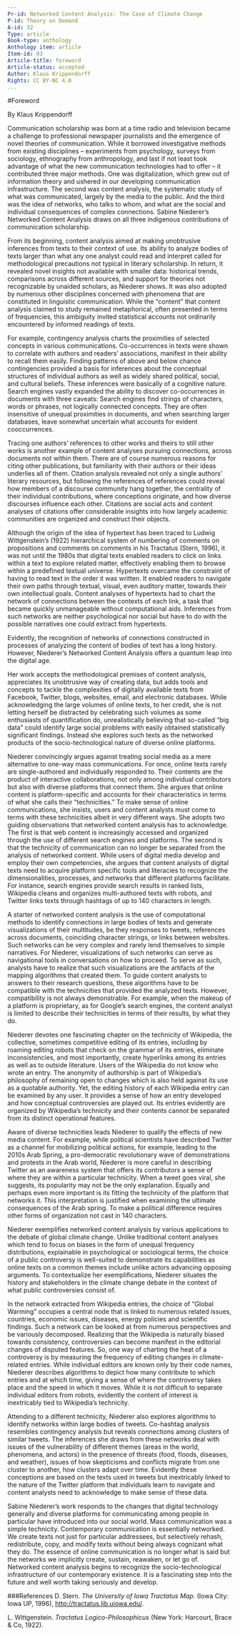 ```yaml
---
Pr-id: Networked Content Analysis: The Case of Climate Change
P-id: Theory on Demand
A-id: 32
Type: article
Book-type: anthology
Anthology item: article
Item-id: 03
Article-title: foreword
Article-status: accepted
Author: Klaus Krippendorff
Rights: CC BY-NC 4.0
...
```


#Foreword

By Klaus Krippendorff

Communication scholarship was born at a time radio and television became a challenge to professional newspaper journalists and the emergence of novel theories of communication. While it borrowed investigative methods from existing disciplines – experiments from psychology, surveys from sociology, ethnography from anthropology, and last if not least took advantage of what the new communication technologies had to offer – it contributed three major methods. One was digitalization, which grew out of information theory and ushered in our developing communication infrastructure. The second was content analysis, the systematic study of what was communicated, largely by the media to the public. And the third was the idea of networks, who talks to whom, and what are the social and individual consequences of complex connections. Sabine Niederer’s Networked Content Analysis draws on all three indigenous contributions of communication scholarship.

From its beginning, content analysis aimed at making unobtrusive inferences from texts to their context of use. Its ability to analyze bodies of texts larger than what any one analyst could read and interpret called for methodological precautions not typical in literary scholarship. In return, it revealed novel insights not available with smaller data: historical trends, comparisons across different sources, and support for theories not recognizable by unaided scholars, as Niederer shows. It was also adopted by numerous other disciplines concerned with phenomena that are constituted in linguistic communication. While the “content” that content analysis claimed to study remained metaphorical, often presented in terms of frequencies, this ambiguity invited statistical accounts not ordinarily encountered by informed readings of texts.

For example, contingency analysis charts the proximities of selected concepts in various communications. Co-occurrences in texts were shown to correlate with authors and readers’ associations, manifest in their ability to recall them easily. Finding patterns of above and below chance contingencies provided a basis for inferences about the conceptual structures of individual authors as well as widely shared political, social, and cultural beliefs. These inferences were basically of a cognitive nature. Search engines vastly expanded the ability to discover co-occurrences in documents with three caveats: Search engines find strings of characters, words or phrases, not logically connected concepts. They are often insensitive of unequal proximities in documents, and when searching larger databases, leave somewhat uncertain what accounts for evident cooccurrences.   

Tracing one authors’ references to other works and theirs to still other works is another example of content analyses pursuing connections, across documents not within them. There are of course numerous reasons for citing other publications, but familiarity with their authors or their ideas underlies all of them. Citation analysis revealed not only a single authors’ literary resources, but following the references of references could reveal how members of a discourse community hang together, the centrality of their individual contributions, where conceptions originate, and how diverse discourses influence each other. Citations are social acts and content analyses of citations offer considerable insights into how largely academic communities are organized and construct their objects. 

Although the origin of the idea of hypertext has been traced to Ludwig Wittgenstein’s (1922) hierarchical system of numbering of comments on propositions and comments on comments in his Tractatus (Stern, 1996), it was not until the 1980s that digital texts enabled readers to click on links within a text to explore related matter, effectively enabling them to browse within a predefined textual universe. Hypertexts overcame the constraint of having to read text in the order it was written. It enabled readers to navigate their own paths through textual, visual, even auditory matter, towards their own intellectual goals. Content analyses of hypertexts had to chart the network of connections between the contexts of each link, a task that became quickly unmanageable without computational aids. Inferences from such networks are neither psychological nor social but have to do with the possible narratives one could extract from hypertexts. 

Evidently, the recognition of networks of connections constructed in processes of analyzing the content of bodies of text has a long history. However, Niederer’s Networked Content Analysis offers a quantum leap into the digital age. 

Her work accepts the methodological premises of content analysis, appreciates its unobtrusive way of creating data, but adds tools and concepts to tackle the complexities of digitally available texts from Facebook, Twitter, blogs, websites, email, and electronic databases. While acknowledging the large volumes of online texts, to her credit, she is not letting herself be distracted by celebrating such volumes as some enthusiasts of quantification do, unrealistically believing that so-called “big data” could identify large social problems with easily obtained statistically significant findings. Instead she explores such texts as the networked products of the socio-technological nature of diverse online platforms. 

Niederer convincingly argues against treating social media as a mere alternative to one-way mass communications. For once, online texts rarely are single-authored and individually responded to. Their contents are the product of interactive collaborations, not only among individual contributors but also with diverse platforms that connect them. She argues that online content is platform-specific and accounts for their characteristics in terms of what she calls their “technicities.” To make sense of online communications, she insists, users and content analysts must come to terms with these technicities albeit in very different ways. She adopts two guiding observations that networked content analysis has to acknowledge. The first is that web content is increasingly accessed and organized through the use of different search engines and platforms. The second is that the technicity of communication can no longer be separated from the analysis of networked content. While users of digital media develop and employ their own competencies, she argues that content analysts of digital texts need to acquire platform specific tools and literacies to recognize the dimensionalities, processes, and networks that different platforms facilitate. For instance, search engines provide search results in ranked lists, Wikipedia cleans and organizes multi-authored texts with robots, and Twitter links texts through hashtags of up to 140 characters in length.   

A starter of networked content analysis is the use of computational methods to identify connections in large bodies of texts and generate visualizations of their multitudes, be they responses to tweets, references across documents, coinciding character strings, or links between websites. Such networks can be very complex and rarely lend themselves to simple narratives. For Niederer, visualizations of such networks can serve as navigational tools in conversations on how to proceed. To serve as such, analysts have to realize that such visualizations are the artifacts of the mapping algorithms that created them. To guide content analysts to answers to their research questions, these algorithms have to be compatible with the technicities that provided the analyzed texts. However, compatibility is not always demonstrable. For example, when the makeup of a platform is proprietary, as for Google’s search engines, the content analyst is limited to describe their technicities in terms of their results, by what they do. 

Niederer devotes one fascinating chapter on the technicity of Wikipedia, the collective, sometimes competitive editing of its entries, including by roaming editing robots that check on the grammar of its entries, eliminate inconsistencies, and most importantly, create hyperlinks among its entries as well as to outside literature. Users of the Wikipedia do not know who wrote an entry. The anonymity of authorship is part of Wikipedia’s philosophy of remaining open to changes which is also held against its use as a quotable authority. Yet, the editing history of each Wikipedia entry can be examined by any user. It provides a sense of how an entry developed and how conceptual controversies are played out. Its entries evidently are organized by Wikipedia’s technicity and their contents cannot be separated from its distinct operational features. 

Aware of diverse technicities leads Niederer to qualify the effects of new media content. For example, while political scientists have described Twitter as a channel for mobilizing political actions, for example, leading to the 2010s Arab Spring, a pro-democratic revolutionary wave of demonstrations and protests in the Arab world, Niederer is more careful in describing Twitter as an awareness system that offers its contributors a sense of where they are within a particular technicity. When a tweet goes viral, she suggests, its popularity may not be the only explanation. Equally and perhaps even more important is its fitting the technicity of the platform that networks it. This interpretation is justified when examining the ultimate consequences of the Arab spring. To make a political difference requires other forms of organization not cast in 140 characters.

Niederer exemplifies networked content analysis by various applications to the debate of global climate change. Unlike traditional content analyses which tend to focus on biases in the form of unequal frequency distributions, explainable in psychological or sociological terms, the choice of a public controversy is well-suited to demonstrate its capabilities as online texts on a common themes include unlike actors advancing opposing arguments. To contextualize her exemplifications, Niederer situates the history and stakeholders in the climate change debate in the context of what public controversies consist of.

In the network extracted from Wikipedia entries, the choice of “Global Warming” occupies a central node that is linked to numerous related issues, countries, economic issues, diseases, energy policies and scientific findings. Such a network can be looked at from numerous perspectives and be variously decomposed. 
Realizing that the Wikipedia is naturally biased towards consistency, controversies can become manifest in the editorial changes of disputed features. So, one way of charting the heat of a controversy is by measuring the frequency of editing changes in climate-related entries. While individual editors are known only by their code names, Niederer describes algorithms to depict how many contribute to which entries and at which time, giving a sense of where the controversy takes place and the speed in which it moves. While it is not difficult to separate individual editors from robots, evidently the content of interest is inextricably tied to Wikipedia’s technicity. 

Attending to a different technicity, Niederer also explores algorithms to identify networks within large bodies of tweets. Co-hashtag analysis resembles contingency analysis but reveals connections among clusters of similar tweets. The inferences she draws from these networks deal with issues of the vulnerability of different themes (areas in the world, phenomena, and actors) in the presence of threats (food, floods, diseases, and weather), issues of how skepticisms and conflicts migrate from one cluster to another, how clusters adapt over time. Evidently these conceptions are based on the texts used in tweets but inextricably linked to the nature of the Twitter platform that individuals learn to navigate and content analysts need to acknowledge to make sense of these data.

Sabine Niederer’s work responds to the changes that digital technology generally and diverse platforms for communicating among people in particular have introduced into our social world. Mass communication was a simple technicity. Contemporary communication is essentially networked. We create texts not just for particular addressees, but selectively rehash, redistribute, copy, and modify texts without being always cognizant what they do. The essence of online communication is no longer what is said but the networks we implicitly create, sustain, reawaken, or let go of. Networked content analysis begins to recognize the socio-technological infrastructure of our contemporary existence. It is a fascinating step into the future and well worth taking seriously and develop.     

###References
D. Stern. *The University of Iowa Tractatus Map.* (Iowa City: Iowa UP, 1996), http://tractatus.lib.uiowa.edu/.

L. Wittgenstein. *Tractatus Logico-Philosophicus* (New York: Harcourt, Brace & Co, 1922).